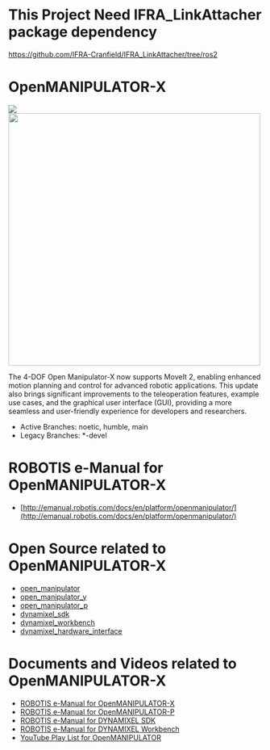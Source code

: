 # This Project Need IFRA_LinkAttacher package dependency
https://github.com/IFRA-Cranfield/IFRA_LinkAttacher/tree/ros2



# OpenMANIPULATOR-X
<img src="https://github.com/ROBOTIS-GIT/emanual/blob/master/assets/images/platform/openmanipulator_x/OpenManipulator.png">
<img src="https://github.com/ROBOTIS-GIT/emanual/blob/master/assets/images/platform/openmanipulator_x/OpenManipulator_Chain_Capture.png" width="500">

The 4-DOF Open Manipulator-X now supports MoveIt 2, enabling enhanced motion planning and control for advanced robotic applications. This update also brings significant improvements to the teleoperation features, example use cases, and the graphical user interface (GUI), providing a more seamless and user-friendly experience for developers and researchers.

- Active Branches: noetic, humble, main
- Legacy Branches: *-devel

# ROBOTIS e-Manual for OpenMANIPULATOR-X
- [http://emanual.robotis.com/docs/en/platform/openmanipulator/](http://emanual.robotis.com/docs/en/platform/openmanipulator/)

# Open Source related to OpenMANIPULATOR-X
- [open_manipulator](https://github.com/ROBOTIS-GIT/open_manipulator)
- [open_manipulator_y](https://github.com/ROBOTIS-GIT/open_manipulator_y)
- [open_manipulator_p](https://github.com/ROBOTIS-GIT/open_manipulator_p)
- [dynamixel_sdk](https://github.com/ROBOTIS-GIT/DynamixelSDK)
- [dynamixel_workbench](https://github.com/ROBOTIS-GIT/dynamixel-workbench)
- [dynamixel_hardware_interface](https://github.com/ROBOTIS-GIT/dynamixel_hardware_interface)

# Documents and Videos related to OpenMANIPULATOR-X
- [ROBOTIS e-Manual for OpenMANIPULATOR-X](http://emanual.robotis.com/docs/en/platform/openmanipulator/)
- [ROBOTIS e-Manual for OpenMANIPULATOR-P](https://emanual.robotis.com/docs/en/platform/openmanipulator_p/overview/)
- [ROBOTIS e-Manual for DYNAMIXEL SDK](http://emanual.robotis.com/docs/en/software/dynamixel/dynamixel_sdk/overview/)
- [ROBOTIS e-Manual for DYNAMIXEL Workbench](http://emanual.robotis.com/docs/en/software/dynamixel/dynamixel_workbench/)
- [YouTube Play List for OpenMANIPULATOR](https://www.youtube.com/playlist?list=PLRG6WP3c31_WpEsB6_Rdt3KhiopXQlUkb)

